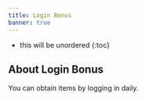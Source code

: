 ```yaml
---
title: Login Bonus
banner: true
---
```


* this will be unordered
{:toc}

## About Login Bonus

You can obtain items by logging in daily.
